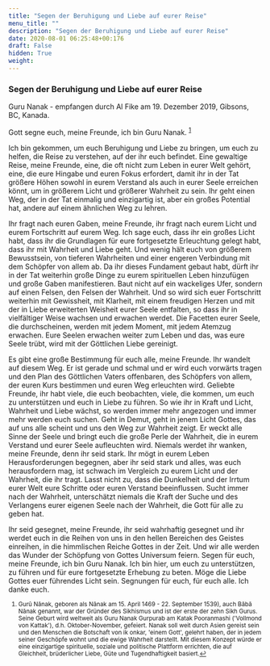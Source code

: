 ```yaml
---
title: "Segen der Beruhigung und Liebe auf eurer Reise"
menu_title: ""
description: "Segen der Beruhigung und Liebe auf eurer Reise"
date: 2020-08-01 06:25:48+00:176
draft: False
hidden: True
weight:
---
```

### Segen der Beruhigung und Liebe auf eurer Reise

Guru Nanak - empfangen durch Al Fike am 19. Dezember 2019, Gibsons, BC, Kanada.

Gott segne euch, meine Freunde, ich bin Guru Nanak. <sup id="a1">[1](#f1)</sup>

Ich bin gekommen, um euch Beruhigung und Liebe zu bringen, um euch zu helfen, die Reise zu verstehen, auf der ihr euch befindet. Eine gewaltige Reise, meine Freunde, eine, die oft nicht zum Leben in eurer Welt gehört, eine, die eure Hingabe und euren Fokus erfordert, damit ihr in der Tat größere Höhen sowohl in eurem Verstand als auch in eurer Seele erreichen könnt, um in größerem Licht und größerer Wahrheit zu sein. Ihr geht einen Weg, der in der Tat einmalig und einzigartig ist, aber ein großes Potential hat, andere auf einem ähnlichen Weg zu lehren.

Ihr fragt nach euren Gaben, meine Freunde, ihr fragt nach eurem Licht und eurem Fortschritt auf eurem Weg. Ich sage euch, dass ihr ein großes Licht habt, dass ihr die Grundlagen für eure fortgesetzte Erleuchtung gelegt habt, dass ihr mit Wahrheit und Liebe geht. Und wenig hält euch von größerem Bewusstsein, von tieferen Wahrheiten und einer engeren Verbindung mit dem Schöpfer von allem ab. Da ihr dieses Fundament gebaut habt, dürft ihr in der Tat weiterhin große Dinge zu eurem spirituellen Leben hinzufügen und große Gaben manifestieren. Baut nicht auf ein wackeliges Ufer, sondern auf einen Felsen, den Felsen der Wahrheit. Und so wird sich euer Fortschritt weiterhin mit Gewissheit, mit Klarheit, mit einem freudigen Herzen und mit der in Liebe erweiterten Weisheit eurer Seele entfalten, so dass ihr in vielfältiger Weise wachsen und erwachen werdet. Die Facetten eurer Seele, die durchscheinen, werden mit jedem Moment, mit jedem Atemzug erwachen. Eure Seelen erwachen weiter zum Leben und das, was eure Seele trübt, wird mit der Göttlichen Liebe gereinigt.

Es gibt eine große Bestimmung für euch alle, meine Freunde. Ihr wandelt auf diesem Weg. Er ist gerade und schmal und er wird euch vorwärts tragen und den Plan des Göttlichen Vaters offenbaren, des Schöpfers von allem, der euren Kurs bestimmen und euren Weg erleuchten wird. Geliebte Freunde, ihr habt viele, die euch beobachten, viele, die kommen, um euch zu unterstützen und euch in Liebe zu führen. So wie ihr in Kraft und Licht, Wahrheit und Liebe wächst, so werden immer mehr angezogen und immer mehr werden euch suchen. Geht in Demut, geht in jenem Licht Gottes, das auf uns alle scheint und uns den Weg zur Wahrheit zeigt. Er weckt alle Sinne der Seele und bringt euch die große Perle der Wahrheit, die in eurem Verstand und eurer Seele aufleuchten wird. Niemals werdet ihr wanken, meine Freunde, denn ihr seid stark. Ihr mögt in eurem Leben Herausforderungen begegnen, aber ihr seid stark und alles, was euch herausfordern mag, ist schwach im Vergleich zu eurem Licht und der Wahrheit, die ihr tragt. Lasst nicht zu, dass die Dunkelheit und der Irrtum eurer Welt eure Schritte oder euren Verstand beeinflussen. Sucht immer nach der Wahrheit, unterschätzt niemals die Kraft der Suche und des Verlangens eurer eigenen Seele nach der Wahrheit, die Gott für alle zu geben hat.

Ihr seid gesegnet, meine Freunde, ihr seid wahrhaftig gesegnet und ihr werdet euch in die Reihen von uns in den hellen Bereichen des Geistes einreihen, in die himmlischen Reiche Gottes in der Zeit. Und wir alle werden das Wunder der Schöpfung von Gottes Universum feiern. Segen für euch, meine Freunde, ich bin Guru Nanak. Ich bin hier, um euch zu unterstützen, zu führen und für eure fortgesetzte Erhebung zu beten. Möge die Liebe Gottes euer führendes Licht sein. Segnungen für euch, für euch alle. Ich danke euch.
<small>

1. <large id="f1"> Gurū Nānak, geboren als Nānak am 15. April 1469 - 22. September 1539), auch Bābā Nānak genannt, war der Gründer des Sikhismus und ist der erste der zehn Sikh Gurus. Seine Geburt wird weltweit als Guru Nanak Gurpurab am Katak Pooranmashi ('Vollmond von Kattak'), d.h. Oktober-November, gefeiert. Nanak soll weit durch Asien gereist sein und den Menschen die Botschaft von ik onkar, 'einem Gott', gelehrt haben, der in jedem seiner Geschöpfe wohnt und die ewige Wahrheit darstellt. Mit diesem Konzept würde er eine einzigartige spirituelle, soziale und politische Plattform errichten, die auf Gleichheit, brüderlicher Liebe, Güte und Tugendhaftigkeit basiert.[↩](#a1)
